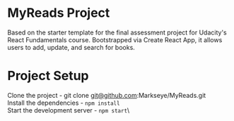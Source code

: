 # MyReads Project

Based on the starter template for the final assessment project for Udacity's React Fundamentals course. Bootstrapped via Create React App, it allows users to add, update, and search for books.

# Project Setup

Clone the project - git clone git@github.com:Markseye/MyReads.git\
Install the dependencies - `npm install`\
Start the development server - `npm start`\
